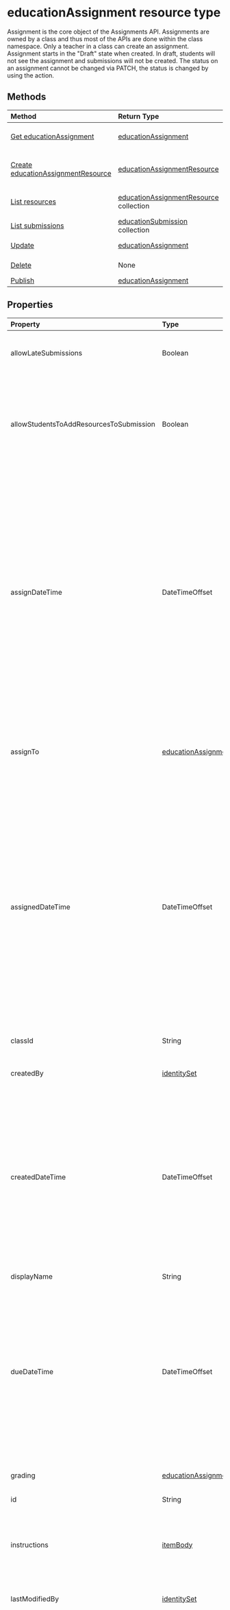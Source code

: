 # educationAssignment resource type

Assignment is the core object of the Assignments API.  Assignments are owned by a class and thus
most of the APIs are done within the class namespace.  Only a teacher in a class can create an assignment.
Assignment starts in the "Draft" state when created.  In draft, students will not see the assignment and submissions will not be created.
The status on an assignment cannot be changed via PATCH, the status is changed by using the action.  



## Methods

| Method		   | Return Type	|Description|
|:---------------|:--------|:----------|
|[Get educationAssignment](../api/educationassignment_get.md) | [educationAssignment](educationassignment.md) |Read properties and relationships of educationAssignment object.|
|[Create educationAssignmentResource](../api/educationassignment_post_resources.md) |[educationAssignmentResource](educationassignmentresource.md)| Create a new educationAssignmentResource by posting to the resources collection.|
|[List resources](../api/educationassignment_list_resources.md) |[educationAssignmentResource](educationassignmentresource.md) collection| Get a educationAssignmentResource object collection.|
|[List submissions](../api/educationassignment_list_submissions.md) |[educationSubmission](educationsubmission.md) collection| Get a educationSubmission object collection.|
|[Update](../api/educationassignment_update.md) | [educationAssignment](educationassignment.md)	|Update educationAssignment object. |
|[Delete](../api/educationassignment_delete.md) | None |Delete educationAssignment object. |
|[Publish](../api/educationassignment_publish.md)|[educationAssignment](educationassignment.md)||

## Properties
| Property	   | Type	|Description|
|:---------------|:--------|:----------|
|allowLateSubmissions|Boolean| Identifies whether students can submit after the due date. |
|allowStudentsToAddResourcesToSubmission|Boolean| Identifies whether students can add their own resources to a submission or if they can only modify resources added by the teacher. |
|assignDateTime|DateTimeOffset|The date when the assignment should become active.  If in the future, the assignment is not shown to the student until this date.  The Timestamp type represents date and time information using ISO 8601 format and is always in UTC time. For example, midnight UTC on Jan 1, 2014 would look like this: `'2014-01-01T00:00:00Z'`|
|assignTo|[educationAssignmentRecipient](educationassignmentrecipient.md)| Which users, or whole class should receive a submission object once the assignment is published. |
|assignedDateTime|DateTimeOffset|The moment that the assignment was published to students and the assignment shows up on the students timeline.  The Timestamp type represents date and time information using ISO 8601 format and is always in UTC time. For example, midnight UTC on Jan 1, 2014 would look like this: `'2014-01-01T00:00:00Z'`|
|classId|String| Class which this assignment belongs. |
|createdBy|[identitySet](identityset.md)| Who created the assignment. |
|createdDateTime|DateTimeOffset|Moment when the assignment was created.  The Timestamp type represents date and time information using ISO 8601 format and is always in UTC time. For example, midnight UTC on Jan 1, 2014 would look like this: `'2014-01-01T00:00:00Z'`|
|displayName|String|Name of the assignment.|
|dueDateTime|DateTimeOffset|Date when the students assignment is due.  The Timestamp type represents date and time information using ISO 8601 format and is always in UTC time. For example, midnight UTC on Jan 1, 2014 would look like this: `'2014-01-01T00:00:00Z'`|
|grading|[educationAssignmentGradeType](educationassignmentgradetype.md)|How the assignment will be graded. |
|id|String| Read-only.|
|instructions|[itemBody](itembody.md)| Instructions for the assignment.  This along with the display name tell the student what to do. |
|lastModifiedBy|[identitySet](identityset.md)| Who last modified the assignment. |
|lastModifiedDateTime|DateTimeOffset|Moment when the assignment was last modified.  The Timestamp type represents date and time information using ISO 8601 format and is always in UTC time. For example, midnight UTC on Jan 1, 2014 would look like this: `'2014-01-01T00:00:00Z'`|
|resourcesFolder|[educationODataRef](educationodataref.md)| Folder into which file based resource should be put to be part of a assignmnet resource.  Files must live in this folder to be added as a resource.|
|status|string| Status of the Asssignment.  You can not PATCH this value.  Possible values are: `draft`, `published`, `assigned`.|

## Relationships
| Relationship | Type	|Description|
|:---------------|:--------|:----------|
|resources|[educationAssignmentResource](educationassignmentresource.md) collection| Learning objects that are associated with this assignment.  Only teachers can modify this list. Nullable.|
|submissions|[educationSubmission](educationsubmission.md) collection| Once published, there is a submission object for each student representing their work and grade.  Read-only. Nullable.|

## JSON representation

Here is a JSON representation of the resource.

<!-- {
  "blockType": "resource",
  "optionalProperties": [

  ],
  "@odata.type": "microsoft.graph.educationAssignment"
}-->

```json
{
  "allowLateSubmissions": true,
  "allowStudentsToAddResourcesToSubmission": true,
  "assignDateTime": "String (timestamp)",
  "assignTo": {"@odata.type": "microsoft.graph.educationAssignmentRecipient"},
  "assignedDateTime": "String (timestamp)",
  "classId": "String",
  "createdBy": {"@odata.type": "microsoft.graph.identitySet"},
  "createdDateTime": "String (timestamp)",
  "displayName": "String",
  "dueDateTime": "String (timestamp)",
  "grading": {"@odata.type": "microsoft.graph.educationAssignmentGradeType"},
  "id": "String (identifier)",
  "instructions": {"@odata.type": "microsoft.graph.itemBody"},
  "lastModifiedBy": {"@odata.type": "microsoft.graph.identitySet"},
  "lastModifiedDateTime": "String (timestamp)",
  "resourcesFolder": {"@odata.type": "microsoft.graph.educationODataRef"},
  "status": "string"
}

```

<!-- uuid: 8fcb5dbc-d5aa-4681-8e31-b001d5168d79
2015-10-25 14:57:30 UTC -->
<!-- {
  "type": "#page.annotation",
  "description": "educationAssignment resource",
  "keywords": "",
  "section": "documentation",
  "tocPath": ""
}-->